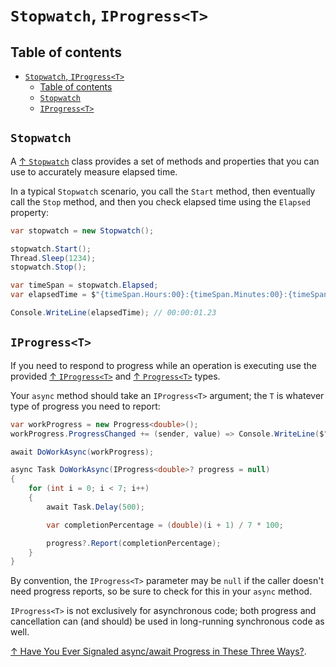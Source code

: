 # `Stopwatch`, `IProgress<T>`

## Table of contents

- [`Stopwatch`, `IProgress<T>`](#stopwatch-iprogresst)
  - [Table of contents](#table-of-contents)
  - [`Stopwatch`](#stopwatch)
  - [`IProgress<T>`](#iprogresst)

## `Stopwatch`

A [↑ `Stopwatch`](https://learn.microsoft.com/en-us/dotnet/api/system.diagnostics.stopwatch) class provides a set of methods and properties that you can use to accurately measure elapsed time.

In a typical `Stopwatch` scenario, you call the `Start` method, then eventually call the `Stop` method, and then you check elapsed time using the `Elapsed` property:

```csharp
var stopwatch = new Stopwatch();

stopwatch.Start();
Thread.Sleep(1234);
stopwatch.Stop();

var timeSpan = stopwatch.Elapsed;
var elapsedTime = $"{timeSpan.Hours:00}:{timeSpan.Minutes:00}:{timeSpan.Seconds:00}.{timeSpan.Milliseconds / 10:00}";

Console.WriteLine(elapsedTime); // 00:00:01.23
```

## `IProgress<T>`

If you need to respond to progress while an operation is executing use the provided [↑ `IProgress<T>`](https://learn.microsoft.com/en-us/dotnet/api/system.iprogress-1) and [↑ `Progress<T>`](https://learn.microsoft.com/en-us/dotnet/api/system.progress-1) types.

Your `async` method should take an `IProgress<T>` argument; the `T` is whatever type of progress you need to report:

```csharp
var workProgress = new Progress<double>();
workProgress.ProgressChanged += (sender, value) => Console.WriteLine($"Progress: {Math.Round(value, 2)}%");

await DoWorkAsync(workProgress);

async Task DoWorkAsync(IProgress<double>? progress = null)
{
    for (int i = 0; i < 7; i++)
    {
        await Task.Delay(500);

        var completionPercentage = (double)(i + 1) / 7 * 100;

        progress?.Report(completionPercentage);
    }
}
```

By convention, the `IProgress<T>` parameter may be `null` if the caller doesn't need progress reports, so be sure to check for this in your `async` method.

`IProgress<T>` is not exclusively for asynchronous code; both progress and cancellation can (and should) be used in long-running synchronous code as well.

[↑ Have You Ever Signaled async/await Progress in These Three Ways?](https://www.youtube.com/watch?v=dhleFJPOQOs).
